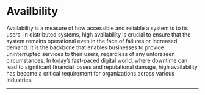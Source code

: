 # Availbility
Availability is a measure of how accessible and reliable a system is to its users. In distributed systems, high availability is crucial to ensure that the system remains operational even in the face of failures or increased demand. It is the backbone that enables businesses to provide uninterrupted services to their users, regardless of any unforeseen circumstances. In today’s fast-paced digital world, where downtime can lead to significant financial losses and reputational damage, high availability has become a critical requirement for organizations across various industries.

---
